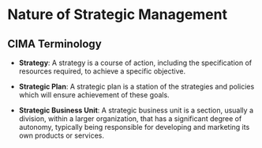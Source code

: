 # Nature of Strategic Management

## CIMA Terminology

- **Strategy**: A strategy is a course of action, including the specification of resources required, to achieve a specific objective.

- **Strategic Plan**: A strategic plan is a station of the strategies and policies which will ensure achievement of these goals.

- **Strategic Business Unit**: A strategic business unit is a section, usually a division, within a larger organization, that has a significant degree of autonomy, typically being responsible for developing and marketing its own products or services.

